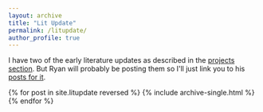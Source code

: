```yaml
---
layout: archive
title: "Lit Update"
permalink: /litupdate/
author_profile: true
---
```


I have two of the early literature updates as described in the [projects section](https://gbruening.github.io/projects/lit_update). But Ryan will probably be posting them so I'll just link you to his [posts for it](https://www.ryan-alcantara.com/projects/p88_BiomchBERT/).


{% for post in site.litupdate reversed %}
  {% include archive-single.html %}
{% endfor %}
